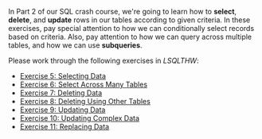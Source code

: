 In Part 2 of our SQL crash course, we're going to learn how to **select**, **delete**, and **update** rows in our tables according to given criteria. In these exercises, pay special attention to how we can conditionally select records based on criteria. Also, pay attention to how we can query across multiple tables, and how we can use **subqueries**.

Please work through the following exercises in *LSQLTHW*:

*   [Exercise 5: Selecting Data](http://sql.learncodethehardway.org/book/ex5.html)
*   [Exercise 6: Select Across Many Tables](http://sql.learncodethehardway.org/book/ex6.html)
*   [Exercise 7: Deleting Data](http://sql.learncodethehardway.org/book/ex7.html)
*   [Exercise 8: Deleting Using Other Tables](http://sql.learncodethehardway.org/book/ex8.html)
*   [Exercise 9: Updating Data](http://sql.learncodethehardway.org/book/ex9.html)
*   [Exercise 10: Updating Complex Data](http://sql.learncodethehardway.org/book/ex10.html)
*   [Exercise 11: Replacing Data](http://sql.learncodethehardway.org/book/ex11.html)